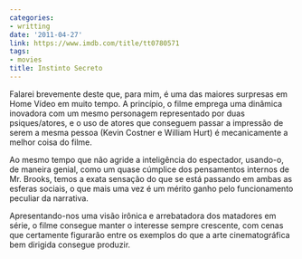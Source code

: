 ```yaml
---
categories:
- writting
date: '2011-04-27'
link: https://www.imdb.com/title/tt0780571
tags:
- movies
title: Instinto Secreto
---
```


Falarei brevemente deste que, para mim, é uma das maiores surpresas em Home Vídeo em muito tempo. A princípio, o filme emprega uma dinâmica inovadora com um mesmo personagem representado por duas psiques/atores, e o uso de atores que conseguem passar a impressão de serem a mesma pessoa (Kevin Costner e William Hurt) é mecanicamente a melhor coisa do filme.

Ao mesmo tempo que não agride a inteligência do espectador, usando-o, de maneira genial, como um quase cúmplice dos pensamentos internos de Mr. Brooks, temos a exata sensação do que se está passando em ambas as esferas sociais, o que mais uma vez é um mérito ganho pelo funcionamento peculiar da narrativa.

Apresentando-nos uma visão irônica e arrebatadora dos matadores em série, o filme consegue manter o interesse sempre crescente, com cenas que certamente figurarão entre os exemplos do que a arte cinematográfica bem dirigida consegue produzir.
